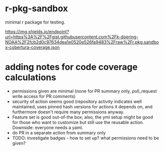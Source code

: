 # r-pkg-sandbox
minimal r package for testing. 

https://img.shields.io/endpoint?url=https%3A%2F%2Fgist.githubusercontent.com%2Fk-doering-NOAA%2F2fcb2d0c97634dea1e0520e526fa9483%2Fraw%2Fr.pkg.sandbox-cobertura-coverage.json

# adding notes for code coverage calculations 
- permissions given are minimal (none for PR summary only, pull_request write access for PR comments)
- security of action seems good (repository activity indicates well maintained, uses pinned hash versions for actions it depends on, and furthermore doesn't require many permissions anyway.
- Feature set is good out-of-the box; also, the yml setup might be good for those who want to customize but still use the reusable action. Downside: everyone needs a yaml.
- do PR in a separate action from summary only
- TODO: investigate badges - how to set up? what permissions need to be given?
